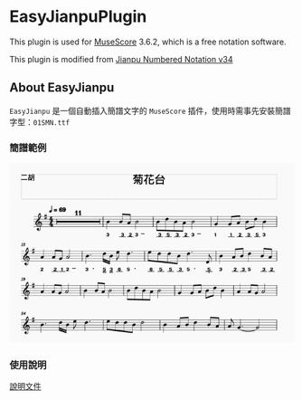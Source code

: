 # EasyJianpuPlugin
This plugin is used for [MuseScore](https://musescore.org/) 3.6.2, which is a free notation software. 

This plugin is modified from [Jianpu Numbered Notation v34](https://musescore.org/en/project/jianpu-numbered-notation-0)

## About EasyJianpu

`EasyJianpu` 是一個自動插入簡譜文字的 `MuseScore` 插件，使用時需事先安裝簡譜字型：`01SMN.ttf`

### 簡譜範例

<img src="./Documents/images/003.png" />   

### 使用說明

[說明文件](./Documents/使用說明.md)